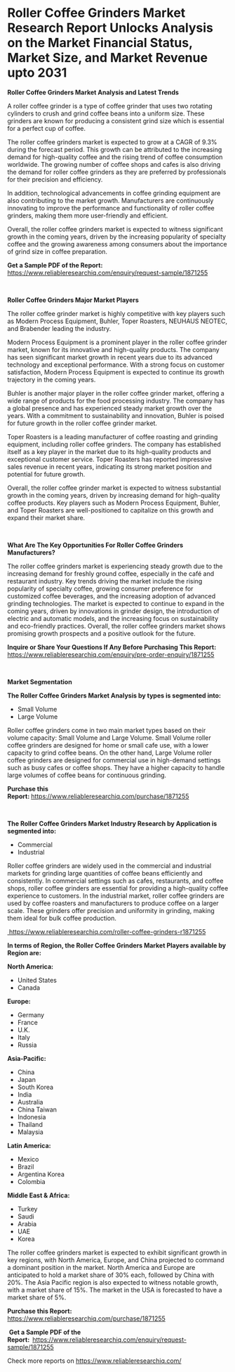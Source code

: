 <p><h1>Roller Coffee Grinders Market Research Report Unlocks Analysis on the Market Financial Status, Market Size, and Market Revenue upto 2031</h1></p><p><strong>Roller Coffee Grinders Market Analysis and Latest Trends</strong></p>
<p><p>A roller coffee grinder is a type of coffee grinder that uses two rotating cylinders to crush and grind coffee beans into a uniform size. These grinders are known for producing a consistent grind size which is essential for a perfect cup of coffee.</p><p>The roller coffee grinders market is expected to grow at a CAGR of 9.3% during the forecast period. This growth can be attributed to the increasing demand for high-quality coffee and the rising trend of coffee consumption worldwide. The growing number of coffee shops and cafes is also driving the demand for roller coffee grinders as they are preferred by professionals for their precision and efficiency.</p><p>In addition, technological advancements in coffee grinding equipment are also contributing to the market growth. Manufacturers are continuously innovating to improve the performance and functionality of roller coffee grinders, making them more user-friendly and efficient.</p><p>Overall, the roller coffee grinders market is expected to witness significant growth in the coming years, driven by the increasing popularity of specialty coffee and the growing awareness among consumers about the importance of grind size in coffee preparation.</p></p>
<p><strong>Get a Sample PDF of the Report:&nbsp;</strong> <a href="https://www.reliableresearchiq.com/enquiry/request-sample/1871255">https://www.reliableresearchiq.com/enquiry/request-sample/1871255</a></p>
<p>&nbsp;</p>
<p><strong>Roller Coffee Grinders Major Market Players</strong></p>
<p><p>The roller coffee grinder market is highly competitive with key players such as Modern Process Equipment, Buhler, Toper Roasters, NEUHAUS NEOTEC, and Brabender leading the industry. </p><p>Modern Process Equipment is a prominent player in the roller coffee grinder market, known for its innovative and high-quality products. The company has seen significant market growth in recent years due to its advanced technology and exceptional performance. With a strong focus on customer satisfaction, Modern Process Equipment is expected to continue its growth trajectory in the coming years.</p><p>Buhler is another major player in the roller coffee grinder market, offering a wide range of products for the food processing industry. The company has a global presence and has experienced steady market growth over the years. With a commitment to sustainability and innovation, Buhler is poised for future growth in the roller coffee grinder market.</p><p>Toper Roasters is a leading manufacturer of coffee roasting and grinding equipment, including roller coffee grinders. The company has established itself as a key player in the market due to its high-quality products and exceptional customer service. Toper Roasters has reported impressive sales revenue in recent years, indicating its strong market position and potential for future growth.</p><p>Overall, the roller coffee grinder market is expected to witness substantial growth in the coming years, driven by increasing demand for high-quality coffee products. Key players such as Modern Process Equipment, Buhler, and Toper Roasters are well-positioned to capitalize on this growth and expand their market share.</p></p>
<p>&nbsp;</p>
<p><strong>What Are The Key Opportunities For Roller Coffee Grinders Manufacturers?</strong></p>
<p><p>The roller coffee grinders market is experiencing steady growth due to the increasing demand for freshly ground coffee, especially in the café and restaurant industry. Key trends driving the market include the rising popularity of specialty coffee, growing consumer preference for customized coffee beverages, and the increasing adoption of advanced grinding technologies. The market is expected to continue to expand in the coming years, driven by innovations in grinder design, the introduction of electric and automatic models, and the increasing focus on sustainability and eco-friendly practices. Overall, the roller coffee grinders market shows promising growth prospects and a positive outlook for the future.</p></p>
<p><strong>Inquire or Share Your Questions If Any Before Purchasing This Report:</strong> <a href="https://www.reliableresearchiq.com/enquiry/pre-order-enquiry/1871255">https://www.reliableresearchiq.com/enquiry/pre-order-enquiry/1871255</a></p>
<p>&nbsp;</p>
<p><strong>Market Segmentation</strong></p>
<p><strong>The Roller Coffee Grinders Market Analysis by types is segmented into:</strong></p>
<p><ul><li>Small Volume</li><li>Large Volume</li></ul></p>
<p><p>Roller coffee grinders come in two main market types based on their volume capacity: Small Volume and Large Volume. Small Volume roller coffee grinders are designed for home or small cafe use, with a lower capacity to grind coffee beans. On the other hand, Large Volume roller coffee grinders are designed for commercial use in high-demand settings such as busy cafes or coffee shops. They have a higher capacity to handle large volumes of coffee beans for continuous grinding.</p></p>
<p><strong>Purchase this Report:&nbsp;</strong><a href="https://www.reliableresearchiq.com/purchase/1871255">https://www.reliableresearchiq.com/purchase/1871255</a></p>
<p>&nbsp;</p>
<p><strong>The Roller Coffee Grinders Market Industry Research by Application is segmented into:</strong></p>
<p><ul><li>Commercial</li><li>Industrial</li></ul></p>
<p><p>Roller coffee grinders are widely used in the commercial and industrial markets for grinding large quantities of coffee beans efficiently and consistently. In commercial settings such as cafes, restaurants, and coffee shops, roller coffee grinders are essential for providing a high-quality coffee experience to customers. In the industrial market, roller coffee grinders are used by coffee roasters and manufacturers to produce coffee on a larger scale. These grinders offer precision and uniformity in grinding, making them ideal for bulk coffee production.</p></p>
<p><a href="https://www.reliableresearchiq.com/roller-coffee-grinders-r1871255">&nbsp;https://www.reliableresearchiq.com/roller-coffee-grinders-r1871255</a></p>
<p><strong>In terms of Region, the Roller Coffee Grinders Market Players available by Region are:</strong></p>
<p>
    <p> <strong> North America: </strong>
        <ul>
            <li>United States</li>
            <li>Canada</li>
        </ul>
        </p> 
    <p> <strong> Europe: </strong>
        <ul>
            <li>Germany</li>
            <li>France</li>
            <li>U.K.</li>
            <li>Italy</li>
            <li>Russia</li>
        </ul>
        </p> 
    <p> <strong> Asia-Pacific: </strong>
        <ul>
            <li>China</li>
            <li>Japan</li>
            <li>South Korea</li>
            <li>India</li>
            <li>Australia</li>
            <li>China Taiwan</li>
            <li>Indonesia</li>
            <li>Thailand</li>
            <li>Malaysia</li>
        </ul>
        </p> 
    <p> <strong> Latin America: </strong>
        <ul>
            <li>Mexico</li>
            <li>Brazil</li>
            <li>Argentina Korea</li>
            <li>Colombia</li>
        </ul>
        </p> 
    <p> <strong> Middle East & Africa: </strong>
        <ul>
            <li>Turkey</li>
            <li>Saudi</li>
            <li>Arabia</li>
            <li>UAE</li>
            <li>Korea</li>
        </ul>
    </p>
    </p>
<p><p>The roller coffee grinders market is expected to exhibit significant growth in key regions, with North America, Europe, and China projected to command a dominant position in the market. North America and Europe are anticipated to hold a market share of 30% each, followed by China with 20%. The Asia Pacific region is also expected to witness notable growth, with a market share of 15%. The market in the USA is forecasted to have a market share of 5%.</p></p>
<p><strong>Purchase this Report: </strong><a href="https://www.reliableresearchiq.com/purchase/1871255">https://www.reliableresearchiq.com/purchase/1871255</a></p>
<p>&nbsp;<strong>Get a Sample PDF of the Report:&nbsp;&nbsp;</strong><a href="https://www.reliableresearchiq.com/enquiry/request-sample/1871255">https://www.reliableresearchiq.com/enquiry/request-sample/1871255</a></p>
<p><strong></strong></p>
<p>Check more reports on <a href="https://www.reliableresearchiq.com/">https://www.reliableresearchiq.com/</a></p>